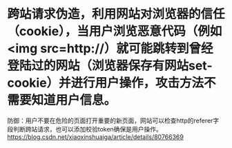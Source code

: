 # 跨站请求伪造，利用网站对浏览器的信任（cookie），当用户浏览恶意代码（例如<img src=http://）就可能跳转到曾经登陆过的网站（浏览器保存有网站set-cookie）并进行用户操作，攻击方法不需要知道用户信息。
防御：用户不要在危险的页面打开重要的新页面，网站可以检查http的referer字段判断跨站请求，也可以添加校验token确保是用户操作。
https://blog.csdn.net/xiaoxinshuaiga/article/details/80766369